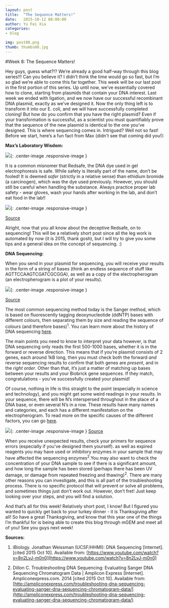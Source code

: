 ```yaml
---
layout: post
title:  "The Sequence Matters!"
date:   2015-10-12 08:00:00
author: Yu Fei Xia
categories: 
- blog

img: post08.png
thumb: thumbs08.jpg
---
```

#Week 8: The Sequence Matters!

Hey guys, guess what?!? We’re already a good half-way through this blog series!!! Can you believe it? I didn’t think the time would go so fast, but I’m so glad we’re able to come this far together. This week will be our last post in the first portion of this series. Up until now, we’ve essentially covered how to clone, starting from plasmids that contain your DNA interest. Last week we ended with ligation, and we now have our successful recombinant DNA plasmid, exactly as we’ve designed it. Now the only thing left is to transform it into our E. coli, and we will have successfully completed cloning! But how do you confirm that you have the right plasmid? Even if your transformation is successful, as a scientist you must quantifiably prove that the sequence of the new plasmid is identical to the one you’ve designed. This is where sequencing comes in. Intrigued? Well not so fast! Before we start, here’s a fun fact from Max (didn't see that coming did you!):


**Max’s Laboratory Wisdom:**

![](http://mcmastergem.com/img/team/t16.jpg){: .center-image .responsive-image }

It is a common misnomer that Redsafe, the DNA dye used in gel electrophoresis is safe. While safety is literally part of the name, don’t be fooled! It is deemed *safer* (strictly in a relative sense) than ethidium bromide (a carcinogen), which was the dye used previously. However, you should still be careful when handling the substance. Always practice proper lab safety - wear gloves, wash your hands after working in the lab, and don’t eat food in the lab!!

![](https://scontent-yyz1-1.xx.fbcdn.net/hphotos-xta1/v/t1.0-9/12141696_1114139875277807_612088632114683270_n.jpg?oh=b1ba4b66ffd1c241a09a3ac3585ab35d&oe=568A9E3E){: .center-image .responsive-image }

[Source](http://www.froggabio.com/products/387/RedSafe%99+Nucleic+Acid+Staining+Solution+1ml)

Alright, now that you all know about the deceptive Redsafe, on to sequencing! This will be a relatively short post since all the leg work is automated by now (it is 2015, thank gosh), but I will try to give you some tips and a general idea on the concept of sequencing. :)

**DNA Sequencing:**

When you send in your plasmid for sequencing, you will receive your results in the form of a string of bases (think an endless sequence of stuff like AGTTCCAAGTCGATCGCGGA), as well as a copy of the electropherogram (an electropherogram is a plot of your results).

![](https://scontent-yyz1-1.xx.fbcdn.net/hphotos-xat1/v/t1.0-9/12112361_1114139905277804_4461628532264324827_n.jpg?oh=fb61f771cf8b6c759c66457f10cf6dc0&oe=56C6E5F3){: .center-image .responsive-image }

[Source](http://www.udel.edu/dnasequence/Site/Interpreting_Electropherograms.html)


The most common sequencing method today is the Sanger method, which is based on fluorescently tagging deoxynucleotide (ddNTP) bases with different colours, then separating them by size and reading the sequence of colours (and therefore bases)<sup>1</sup>. You can learn more about the history of DNA sequencing [here](https://www.youtube.com/watch?v=8n2LvJ-m0n0). 

The main points you need to know to interpret your data however, is that DNA sequencing only reads the first 500-1000 bases, whether it is in the forward or reverse direction. This means that if you’re plasmid consists of 2 genes, each around 1kB long, then you must check both the forward *and* reverse sequencing results to confirm that both genes are *present*, and in the *right order*. Other than that, it’s just a matter of matching up bases between your results and your Biobrick gene sequences. If they match, congratulations - you’ve successfully created your plasmid!

Of course, nothing in life is this straight to the point (especially in science and technology), and you might get some weird readings in your results. In your sequence, there will be N’s interspersed throughout in the place of a DNA base, or even several N’s in a row. These results have many names and categories, and each has a different manifestation on the electropherogram. To read more on the specific causes of the different factors, you can go [here](http://ampliconexpress.com/troubleshooting-dna-sequencing-evaluating-sanger-dna-sequencing-chromatogram-data/).

![](https://scontent-yyz1-1.xx.fbcdn.net/hphotos-xap1/v/t1.0-9/12115787_1114139915277803_3602710999639504653_n.jpg?oh=08c04e8eeece8a7c66a9385457f532c9&oe=569CED9E){: .center-image .responsive-image }
[Source](http://ampliconexpress.com/troubleshooting-dna-sequencing-evaluating-sanger-dna-sequencing-chromatogram-data/)


When you receive unexpected results, check your primers for sequence errors (especially if you’ve designed them yourself). as well as expired reagents you may have used or inhibitory enzymes in your sample that may have affected the sequencing enzymes<sup>2</sup>.You may also want to check the concentration of your DNA sample to see if there is a significant amount, and how long the sample has been stored (perhaps there has been UV damage, or damage from repeated freezing and thawing)<sup>2</sup>. There are many other reasons you can investigate, and this is all part of the troubleshooting process. There is no specific protocol that will prevent or solve all problems, and sometimes things just don’t work out. However, don’t fret! Just keep looking over your steps, and you will find a solution.


And that’s all for this week! Relatively short post, I know! But I figured you wanted to quickly get back to your turkey dinner - it is Thanksgiving after all! So have a great Thanksgiving, and know that this year one of the things I’m thankful for is being able to create this blog through mGEM and meet all of you! See you guys next week!

**Sources:**

1. iBiology. Jonathan Weissman (UCSF/HHMI): DNA Sequencing [Internet]. [cited 2015 Oct 10]. Available from: [https://www.youtube.com/watch?v=8n2LvJ-m0n0](https://www.youtube.com/watch?v=8n2LvJ-m0n0)

2. Dillon C. Troubleshooting DNA Sequencing: Evaluating Sanger DNA Sequencing Chromatogram Data | Amplicon Express [Internet]. Ampliconexpress.com. 2014 [cited 2015 Oct 10]. Available from: [http://ampliconexpress.com/troubleshooting-dna-sequencing-evaluating-sanger-dna-sequencing-chromatogram-data/](http://ampliconexpress.com/troubleshooting-dna-sequencing-evaluating-sanger-dna-sequencing-chromatogram-data/)
